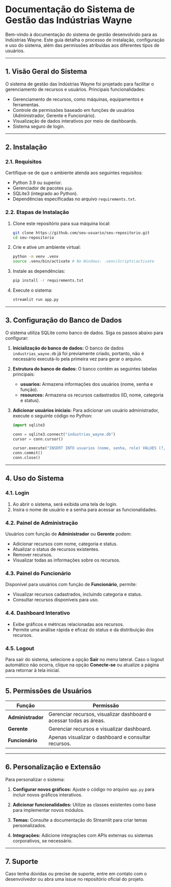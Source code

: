 # Documentação do Sistema de Gestão das Indústrias Wayne

Bem-vindo à documentação do sistema de gestão desenvolvido para as Indústrias Wayne. Este guia detalha o processo de instalação, configuração e uso do sistema, além das permissões atribuídas aos diferentes tipos de usuários.

---

## **1. Visão Geral do Sistema**

O sistema de gestão das Indústrias Wayne foi projetado para facilitar o gerenciamento de recursos e usuários. Principais funcionalidades:

- Gerenciamento de recursos, como máquinas, equipamentos e ferramentas.
- Controle de permissões baseado em funções de usuários (Administrador, Gerente e Funcionário).
- Visualização de dados interativos por meio de dashboards.
- Sistema seguro de login.

---

## **2. Instalação**

### **2.1. Requisitos**

Certifique-se de que o ambiente atenda aos seguintes requisitos:
- Python 3.9 ou superior.
- Gerenciador de pacotes `pip`.
- SQLite3 (integrado ao Python).
- Dependências especificadas no arquivo `requirements.txt`.

### **2.2. Etapas de Instalação**

1. Clone este repositório para sua máquina local:
   ```bash
   git clone https://github.com/seu-usuario/seu-repositorio.git
   cd seu-repositorio
   ```

2. Crie e ative um ambiente virtual:
   ```bash
   python -m venv .venv
   source .venv/bin/activate # No Windows: .venv\Scripts\activate
   ```

3. Instale as dependências:
   ```bash
   pip install -r requirements.txt
   ```

4. Execute o sistema:
   ```bash
   streamlit run app.py
   ```

---

## **3. Configuração do Banco de Dados**

O sistema utiliza SQLite como banco de dados. Siga os passos abaixo para configurar:

1. **Inicialização do banco de dados:**
   O banco de dados `industrias_wayne.db` já foi previamente criado, portanto, não é necessário executá-lo pela primeira vez para gerar o arquivo.

2. **Estrutura do banco de dados:**
   O banco contém as seguintes tabelas principais:
   - **usuarios:** Armazena informações dos usuários (nome, senha e função).
   - **resources:** Armazena os recursos cadastrados (ID, nome, categoria e status).

3. **Adicionar usuários iniciais:**
   Para adicionar um usuário administrador, execute o seguinte código no Python:
   ```python
   import sqlite3

   conn = sqlite3.connect("industrias_wayne.db")
   cursor = conn.cursor()

   cursor.execute("INSERT INTO usuarios (nome, senha, role) VALUES (?, ?, ?)", ("admin", "admin123", "Administrador"))
   conn.commit()
   conn.close()
   ```

---

## **4. Uso do Sistema**

### **4.1. Login**

1. Ao abrir o sistema, será exibida uma tela de login.
2. Insira o nome de usuário e a senha para acessar as funcionalidades.

### **4.2. Painel de Administração**

Usuários com função de **Administrador** ou **Gerente** podem:

- Adicionar recursos com nome, categoria e status.
- Atualizar o status de recursos existentes.
- Remover recursos.
- Visualizar todas as informações sobre os recursos.

### **4.3. Painel do Funcionário**

Disponível para usuários com função de **Funcionário**, permite:

- Visualizar recursos cadastrados, incluindo categoria e status.
- Consultar recursos disponíveis para uso.

### **4.4. Dashboard Interativo**

- Exibe gráficos e métricas relacionadas aos recursos.
- Permite uma análise rápida e eficaz do status e da distribuição dos recursos.

### **4.5. Logout**

Para sair do sistema, selecione a opção **Sair** no menu lateral. Caso o logout automático não ocorra, clique na opção **Conecte-se** ou atualize a página para retornar à tela inicial.

---

## **5. Permissões de Usuários**

| Função           | Permissão                                                         |
|-------------------|-----------------------------------------------------------------|
| **Administrador** | Gerenciar recursos, visualizar dashboard e acessar todas as áreas. |
| **Gerente**       | Gerenciar recursos e visualizar dashboard.                     |
| **Funcionário**   | Apenas visualizar o dashboard e consultar recursos.            |

---

## **6. Personalização e Extensão**

Para personalizar o sistema:

1. **Configurar novos gráficos:**
   Ajuste o código no arquivo `app.py` para incluir novos gráficos interativos.

2. **Adicionar funcionalidades:**
   Utilize as classes existentes como base para implementar novos módulos.

3. **Temas:**
   Consulte a documentação do Streamlit para criar temas personalizados.

4. **Integrações:**
   Adicione integrações com APIs externas ou sistemas corporativos, se necessário.

---

## **7. Suporte**

Caso tenha dúvidas ou precise de suporte, entre em contato com o desenvolvedor ou abra uma issue no repositório oficial do projeto.


